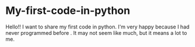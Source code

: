 # My-first-code-in-python
Hello!! I want to share my first code in python. I'm very happy because I had never programmed before . It may not seem like much, but it means a lot to me.
